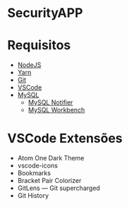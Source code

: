 # SecurityAPP

# Requisitos

* [NodeJS]
* [Yarn]
* [Git]
* [VSCode]
* [MySQL]
  * [MySQL Notifier]
  * [MySQL Workbench]

[NodeJS]: https://nodejs.org/en/download/
[Yarn]: https://classic.yarnpkg.com/en/docs/install/#windows-stable
[Git]: https://git-scm.com/downloads
[VSCode]: https://code.visualstudio.com/download
[MySQL]: https://dev.mysql.com/downloads/installer/
[MySQL Notifier]: https://dev.mysql.com/downloads/windows/notifier/
[MySQL Workbench]: https://dev.mysql.com/downloads/workbench/

# VSCode Extensões

* Atom One Dark Theme
* vscode-icons
* Bookmarks
* Bracket Pair Colorizer
* GitLens — Git supercharged
* Git History
